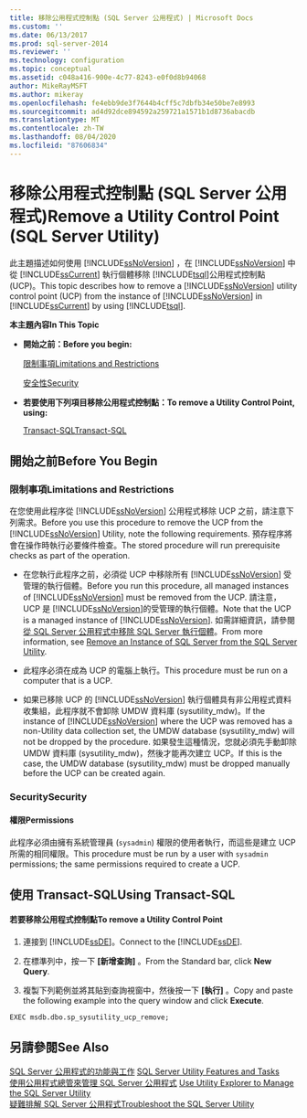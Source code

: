 ```yaml
---
title: 移除公用程式控制點 (SQL Server 公用程式) | Microsoft Docs
ms.custom: ''
ms.date: 06/13/2017
ms.prod: sql-server-2014
ms.reviewer: ''
ms.technology: configuration
ms.topic: conceptual
ms.assetid: c048a416-900e-4c77-8243-e0f0d8b94068
author: MikeRayMSFT
ms.author: mikeray
ms.openlocfilehash: fe4ebb9de3f7644b4cff5c7dbfb34e50be7e8993
ms.sourcegitcommit: ad4d92dce894592a259721a1571b1d8736abacdb
ms.translationtype: MT
ms.contentlocale: zh-TW
ms.lasthandoff: 08/04/2020
ms.locfileid: "87606834"
---
```

# <a name="remove-a-utility-control-point-sql-server-utility"></a><span data-ttu-id="84384-102">移除公用程式控制點 (SQL Server 公用程式)</span><span class="sxs-lookup"><span data-stu-id="84384-102">Remove a Utility Control Point (SQL Server Utility)</span></span>
  <span data-ttu-id="84384-103">此主題描述如何使用 [!INCLUDE[ssNoVersion](../../includes/ssnoversion-md.md)] ，在 [!INCLUDE[ssNoVersion](../../includes/ssnoversion-md.md)] 中從 [!INCLUDE[ssCurrent](../../includes/sscurrent-md.md)] 執行個體移除 [!INCLUDE[tsql](../../includes/tsql-md.md)]公用程式控制點 (UCP)。</span><span class="sxs-lookup"><span data-stu-id="84384-103">This topic describes how to remove a [!INCLUDE[ssNoVersion](../../includes/ssnoversion-md.md)] utility control point (UCP) from the instance of [!INCLUDE[ssNoVersion](../../includes/ssnoversion-md.md)] in [!INCLUDE[ssCurrent](../../includes/sscurrent-md.md)] by using [!INCLUDE[tsql](../../includes/tsql-md.md)].</span></span>  
  
 <span data-ttu-id="84384-104">**本主題內容**</span><span class="sxs-lookup"><span data-stu-id="84384-104">**In This Topic**</span></span>  
  
-   <span data-ttu-id="84384-105">**開始之前：**</span><span class="sxs-lookup"><span data-stu-id="84384-105">**Before you begin:**</span></span>  
  
     [<span data-ttu-id="84384-106">限制事項</span><span class="sxs-lookup"><span data-stu-id="84384-106">Limitations and Restrictions</span></span>](#Restrictions)  
  
     [<span data-ttu-id="84384-107">安全性</span><span class="sxs-lookup"><span data-stu-id="84384-107">Security</span></span>](#Security)  
  
-   <span data-ttu-id="84384-108">**若要使用下列項目移除公用程式控制點：**</span><span class="sxs-lookup"><span data-stu-id="84384-108">**To remove a Utility Control Point, using:**</span></span>  
  
     [<span data-ttu-id="84384-109">Transact-SQL</span><span class="sxs-lookup"><span data-stu-id="84384-109">Transact-SQL</span></span>](#TsqlProcedure)  
  
##  <a name="before-you-begin"></a><a name="BeforeYouBegin"></a> <span data-ttu-id="84384-110">開始之前</span><span class="sxs-lookup"><span data-stu-id="84384-110">Before You Begin</span></span>  
  
###  <a name="limitations-and-restrictions"></a><a name="Restrictions"></a> <span data-ttu-id="84384-111">限制事項</span><span class="sxs-lookup"><span data-stu-id="84384-111">Limitations and Restrictions</span></span>  
 <span data-ttu-id="84384-112">在您使用此程序從 [!INCLUDE[ssNoVersion](../../includes/ssnoversion-md.md)] 公用程式移除 UCP 之前，請注意下列需求。</span><span class="sxs-lookup"><span data-stu-id="84384-112">Before you use this procedure to remove the UCP from the [!INCLUDE[ssNoVersion](../../includes/ssnoversion-md.md)] Utility, note the following requirements.</span></span> <span data-ttu-id="84384-113">預存程序將會在操作時執行必要條件檢查。</span><span class="sxs-lookup"><span data-stu-id="84384-113">The stored procedure will run prerequisite checks as part of the operation.</span></span>  
  
-   <span data-ttu-id="84384-114">在您執行此程序之前，必須從 UCP 中移除所有 [!INCLUDE[ssNoVersion](../../includes/ssnoversion-md.md)] 受管理的執行個體。</span><span class="sxs-lookup"><span data-stu-id="84384-114">Before you run this procedure, all managed instances of [!INCLUDE[ssNoVersion](../../includes/ssnoversion-md.md)] must be removed from the UCP.</span></span> <span data-ttu-id="84384-115">請注意，UCP 是 [!INCLUDE[ssNoVersion](../../includes/ssnoversion-md.md)]的受管理的執行個體。</span><span class="sxs-lookup"><span data-stu-id="84384-115">Note that the UCP is a managed instance of [!INCLUDE[ssNoVersion](../../includes/ssnoversion-md.md)].</span></span> <span data-ttu-id="84384-116">如需詳細資訊，請參閱 [從 SQL Server 公用程式中移除 SQL Server 執行個體](remove-an-instance-of-sql-server-from-the-sql-server-utility.md)。</span><span class="sxs-lookup"><span data-stu-id="84384-116">From more information, see [Remove an Instance of SQL Server from the SQL Server Utility](remove-an-instance-of-sql-server-from-the-sql-server-utility.md).</span></span>  
  
-   <span data-ttu-id="84384-117">此程序必須在成為 UCP 的電腦上執行。</span><span class="sxs-lookup"><span data-stu-id="84384-117">This procedure must be run on a computer that is a UCP.</span></span>  
  
-   <span data-ttu-id="84384-118">如果已移除 UCP 的 [!INCLUDE[ssNoVersion](../../includes/ssnoversion-md.md)] 執行個體具有非公用程式資料收集組，此程序就不會卸除 UMDW 資料庫 (sysutility_mdw)。</span><span class="sxs-lookup"><span data-stu-id="84384-118">If the instance of [!INCLUDE[ssNoVersion](../../includes/ssnoversion-md.md)] where the UCP was removed has a non-Utility data collection set, the UMDW database (sysutility_mdw) will not be dropped by the procedure.</span></span> <span data-ttu-id="84384-119">如果發生這種情況，您就必須先手動卸除 UMDW 資料庫 (sysutility_mdw)，然後才能再次建立 UCP。</span><span class="sxs-lookup"><span data-stu-id="84384-119">If this is the case, the UMDW database (sysutility_mdw) must be dropped manually before the UCP can be created again.</span></span>  
  
###  <a name="security"></a><a name="Security"></a> <span data-ttu-id="84384-120">Security</span><span class="sxs-lookup"><span data-stu-id="84384-120">Security</span></span>  
  
####  <a name="permissions"></a><a name="Permissions"></a> <span data-ttu-id="84384-121">權限</span><span class="sxs-lookup"><span data-stu-id="84384-121">Permissions</span></span>  
 <span data-ttu-id="84384-122">此程序必須由擁有系統管理員 (`sysadmin`) 權限的使用者執行，而這些是建立 UCP 所需的相同權限。</span><span class="sxs-lookup"><span data-stu-id="84384-122">This procedure must be run by a user with `sysadmin` permissions; the same permissions required to create a UCP.</span></span>  
  
##  <a name="using-transact-sql"></a><a name="TsqlProcedure"></a> <span data-ttu-id="84384-123">使用 Transact-SQL</span><span class="sxs-lookup"><span data-stu-id="84384-123">Using Transact-SQL</span></span>  
  
#### <a name="to-remove-a-utility-control-point"></a><span data-ttu-id="84384-124">若要移除公用程式控制點</span><span class="sxs-lookup"><span data-stu-id="84384-124">To remove a Utility Control Point</span></span>  
  
1.  <span data-ttu-id="84384-125">連接到 [!INCLUDE[ssDE](../../includes/ssde-md.md)]。</span><span class="sxs-lookup"><span data-stu-id="84384-125">Connect to the [!INCLUDE[ssDE](../../includes/ssde-md.md)].</span></span>  
  
2.  <span data-ttu-id="84384-126">在標準列中，按一下 **[新增查詢]** 。</span><span class="sxs-lookup"><span data-stu-id="84384-126">From the Standard bar, click **New Query**.</span></span>  
  
3.  <span data-ttu-id="84384-127">複製下列範例並將其貼到查詢視窗中，然後按一下 **[執行]** 。</span><span class="sxs-lookup"><span data-stu-id="84384-127">Copy and paste the following example into the query window and click **Execute**.</span></span>  
  
```  
EXEC msdb.dbo.sp_sysutility_ucp_remove;  
```  
  
## <a name="see-also"></a><span data-ttu-id="84384-128">另請參閱</span><span class="sxs-lookup"><span data-stu-id="84384-128">See Also</span></span>  
 <span data-ttu-id="84384-129">[SQL Server 公用程式的功能與工作](sql-server-utility-features-and-tasks.md) </span><span class="sxs-lookup"><span data-stu-id="84384-129">[SQL Server Utility Features and Tasks](sql-server-utility-features-and-tasks.md) </span></span>  
 <span data-ttu-id="84384-130">[使用公用程式總管來管理 SQL Server 公用程式](use-utility-explorer-to-manage-the-sql-server-utility.md) </span><span class="sxs-lookup"><span data-stu-id="84384-130">[Use Utility Explorer to Manage the SQL Server Utility](use-utility-explorer-to-manage-the-sql-server-utility.md) </span></span>  
 [<span data-ttu-id="84384-131">疑難排解 SQL Server 公用程式</span><span class="sxs-lookup"><span data-stu-id="84384-131">Troubleshoot the SQL Server Utility</span></span>](../../database-engine/troubleshoot-the-sql-server-utility.md)  
  
  
